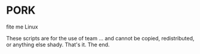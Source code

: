 # PORK
fite me Linux

These scripts are for the use of team ... and cannot be copied, redistributed, or anything else shady. That's it. The end.
